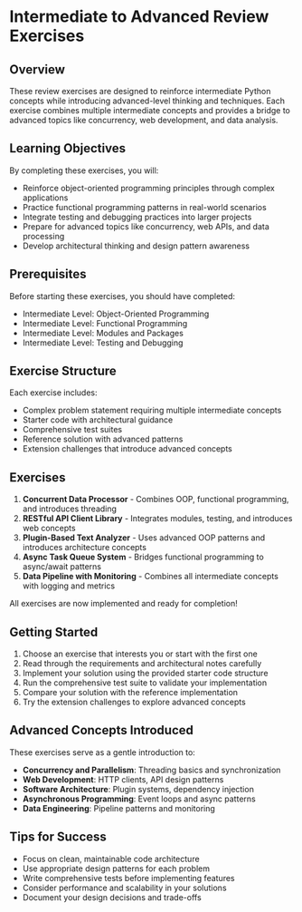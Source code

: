 # Intermediate to Advanced Review Exercises

## Overview

These review exercises are designed to reinforce intermediate Python concepts while introducing advanced-level thinking and techniques. Each exercise combines multiple intermediate concepts and provides a bridge to advanced topics like concurrency, web development, and data analysis.

## Learning Objectives

By completing these exercises, you will:
- Reinforce object-oriented programming principles through complex applications
- Practice functional programming patterns in real-world scenarios
- Integrate testing and debugging practices into larger projects
- Prepare for advanced topics like concurrency, web APIs, and data processing
- Develop architectural thinking and design pattern awareness

## Prerequisites

Before starting these exercises, you should have completed:
- Intermediate Level: Object-Oriented Programming
- Intermediate Level: Functional Programming
- Intermediate Level: Modules and Packages
- Intermediate Level: Testing and Debugging

## Exercise Structure

Each exercise includes:
- Complex problem statement requiring multiple intermediate concepts
- Starter code with architectural guidance
- Comprehensive test suites
- Reference solution with advanced patterns
- Extension challenges that introduce advanced concepts

## Exercises

1. **Concurrent Data Processor** - Combines OOP, functional programming, and introduces threading
2. **RESTful API Client Library** - Integrates modules, testing, and introduces web concepts
3. **Plugin-Based Text Analyzer** - Uses advanced OOP patterns and introduces architecture concepts
4. **Async Task Queue System** - Bridges functional programming to async/await patterns
5. **Data Pipeline with Monitoring** - Combines all intermediate concepts with logging and metrics

All exercises are now implemented and ready for completion!

## Getting Started

1. Choose an exercise that interests you or start with the first one
2. Read through the requirements and architectural notes carefully
3. Implement your solution using the provided starter code structure
4. Run the comprehensive test suite to validate your implementation
5. Compare your solution with the reference implementation
6. Try the extension challenges to explore advanced concepts

## Advanced Concepts Introduced

These exercises serve as a gentle introduction to:
- **Concurrency and Parallelism**: Threading basics and synchronization
- **Web Development**: HTTP clients, API design patterns
- **Software Architecture**: Plugin systems, dependency injection
- **Asynchronous Programming**: Event loops and async patterns
- **Data Engineering**: Pipeline patterns and monitoring

## Tips for Success

- Focus on clean, maintainable code architecture
- Use appropriate design patterns for each problem
- Write comprehensive tests before implementing features
- Consider performance and scalability in your solutions
- Document your design decisions and trade-offs